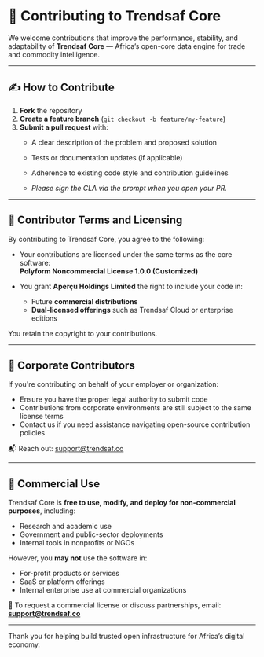 # 🤝 Contributing to Trendsaf Core

We welcome contributions that improve the performance, stability, and adaptability of **Trendsaf Core** — Africa’s open-core data engine for trade and commodity intelligence.

---

## ✍️ How to Contribute

1. **Fork** the repository
2. **Create a feature branch** (`git checkout -b feature/my-feature`)
3. **Submit a pull request** with:
   - A clear description of the problem and proposed solution
   - Tests or documentation updates (if applicable)
   - Adherence to existing code style and contribution guidelines
  
   - _Please sign the CLA via the prompt when you open your PR._

---

## 📜 Contributor Terms and Licensing

By contributing to Trendsaf Core, you agree to the following:

- Your contributions are licensed under the same terms as the core software:  
  **Polyform Noncommercial License 1.0.0 (Customized)**

- You grant **Aperçu Holdings Limited** the right to include your code in:
  - Future **commercial distributions**
  - **Dual-licensed offerings** such as Trendsaf Cloud or enterprise editions

You retain the copyright to your contributions.

---

## 🏢 Corporate Contributors

If you're contributing on behalf of your employer or organization:

- Ensure you have the proper legal authority to submit code
- Contributions from corporate environments are still subject to the same license terms
- Contact us if you need assistance navigating open-source contribution policies

📬 Reach out: [support@trendsaf.co](mailto:support@trendsaf.co)

---

## 🔐 Commercial Use

Trendsaf Core is **free to use, modify, and deploy for non-commercial purposes**, including:

- Research and academic use
- Government and public-sector deployments
- Internal tools in nonprofits or NGOs

However, you **may not** use the software in:

- For-profit products or services
- SaaS or platform offerings
- Internal enterprise use at commercial organizations

📩 To request a commercial license or discuss partnerships, email:  
**[support@trendsaf.co](mailto:support@trendsaf.co)**

---

Thank you for helping build trusted open infrastructure for Africa’s digital economy.
